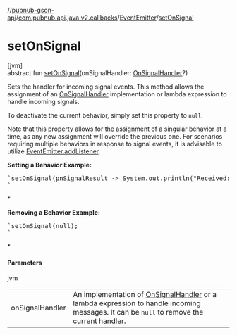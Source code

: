 //[pubnub-gson-api](../../../index.md)/[com.pubnub.api.java.v2.callbacks](../index.md)/[EventEmitter](index.md)/[setOnSignal](set-on-signal.md)

# setOnSignal

[jvm]\
abstract fun [setOnSignal](set-on-signal.md)(onSignalHandler: [OnSignalHandler](../../com.pubnub.api.java.v2.callbacks.handlers/-on-signal-handler/index.md)?)

Sets the handler for incoming signal events. This method allows the assignment of an [OnSignalHandler](../../com.pubnub.api.java.v2.callbacks.handlers/-on-signal-handler/index.md) implementation or lambda expression to handle incoming signals.

To deactivate the current behavior, simply set this property to `null`.

Note that this property allows for the assignment of a singular behavior at a time, as any new assignment will override the previous one. For scenarios requiring multiple behaviors in response to signal events, it is advisable to utilize [EventEmitter.addListener](add-listener.md).

**Setting a Behavior Example:**

<pre>`setOnSignal(pnSignalResult -> System.out.println("Received: " + pnSignalResult.getMessage()));
`</pre> *

**Removing a Behavior Example:**

<pre>`setOnSignal(null);
`</pre> *

#### Parameters

jvm

| | |
|---|---|
| onSignalHandler | An implementation of [OnSignalHandler](../../com.pubnub.api.java.v2.callbacks.handlers/-on-signal-handler/index.md) or a lambda expression to handle incoming messages. It can be `null` to remove the current handler. |
